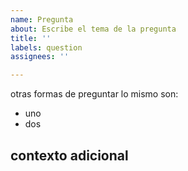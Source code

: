 ```yaml
---
name: Pregunta
about: Escribe el tema de la pregunta
title: ''
labels: question
assignees: ''

---
```


otras formas de preguntar lo mismo son:

- uno
- dos

## contexto adicional